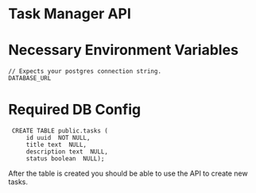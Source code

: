 # Task Manager API

# Necessary Environment Variables


```
// Expects your postgres connection string.
DATABASE_URL
```

# Required DB Config

```
 CREATE TABLE public.tasks (    
     id uuid  NOT NULL,         
     title text  NULL,          
     description text  NULL,    
     status boolean  NULL);
```

After the table is created you should be able to use the API to create new tasks.
